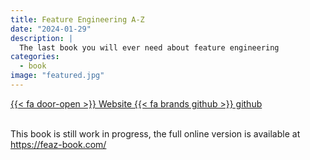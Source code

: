 ```yaml
---
title: Feature Engineering A-Z
date: "2024-01-29"
description: |
  The last book you will ever need about feature engineering
categories:
  - book
image: "featured.jpg"
---
```






<div class="project-buttons">
<a href="https://feaz-book.com/">
  {{< fa door-open >}} Website
</a>
<a href="https://github.com/EmilHvitfeldt/feature-engineering-az">
  {{< fa brands github >}} github
</a>
</div>
<br>

This book is still work in progress, the full online version is available at <https://feaz-book.com/>
